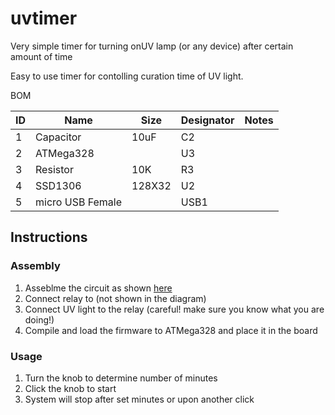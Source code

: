 # uvtimer
Very simple timer for turning onUV lamp (or any device) after certain amount of time

Easy to use timer for contolling curation time of UV light.

BOM

| ID 	|  Name 	|  Size 	| Designator  	| Notes  	|
|---	|---	|---	|---	|---	|
|   1	|  Capacitor 	| 10uF  	| C2  	|   	|
|   2	|  ATMega328 	|   	|   U3 	|  	|
|   3	|  Resistor 	|   	10K|   R3	|   	|
|   4	|  SSD1306 	|128X32   	| U2  	|   	|
|   5	|  micro USB Female 	|  	| USB1 	|   	|


## Instructions

### Assembly
1. Asseblme the circuit as shown [here](https://easyeda.com/roey/uvtimer)
2. Connect relay to (not shown in the diagram)
3. Connect UV light to the relay (careful! make sure you know what you are doing!)
4. Compile and load the firmware to ATMega328 and place it in the board

### Usage
1. Turn the knob to determine number of minutes
2. Click the knob to start
3. System will stop after set minutes or upon another click

